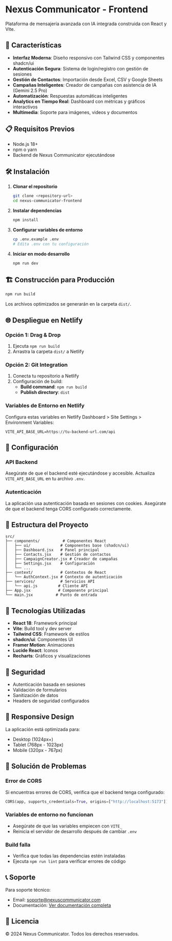 # Nexus Communicator - Frontend

Plataforma de mensajería avanzada con IA integrada construida con React y Vite.

## 🚀 Características

- **Interfaz Moderna**: Diseño responsivo con Tailwind CSS y componentes shadcn/ui
- **Autenticación Segura**: Sistema de login/registro con gestión de sesiones
- **Gestión de Contactos**: Importación desde Excel, CSV y Google Sheets
- **Campañas Inteligentes**: Creador de campañas con asistencia de IA (Gemini 2.5 Pro)
- **Automatización**: Respuestas automáticas inteligentes
- **Analytics en Tiempo Real**: Dashboard con métricas y gráficos interactivos
- **Multimedia**: Soporte para imágenes, videos y documentos

## 📋 Requisitos Previos

- Node.js 18+ 
- npm o yarn
- Backend de Nexus Communicator ejecutándose

## 🛠️ Instalación

1. **Clonar el repositorio**
   ```bash
   git clone <repository-url>
   cd nexus-communicator-frontend
   ```

2. **Instalar dependencias**
   ```bash
   npm install
   ```

3. **Configurar variables de entorno**
   ```bash
   cp .env.example .env
   # Edita .env con tu configuración
   ```

4. **Iniciar en modo desarrollo**
   ```bash
   npm run dev
   ```

## 🏗️ Construcción para Producción

```bash
npm run build
```

Los archivos optimizados se generarán en la carpeta `dist/`.

## 🌐 Despliegue en Netlify

### Opción 1: Drag & Drop
1. Ejecuta `npm run build`
2. Arrastra la carpeta `dist/` a Netlify

### Opción 2: Git Integration
1. Conecta tu repositorio a Netlify
2. Configuración de build:
   - **Build command**: `npm run build`
   - **Publish directory**: `dist`

### Variables de Entorno en Netlify
Configura estas variables en Netlify Dashboard > Site Settings > Environment Variables:

```
VITE_API_BASE_URL=https://tu-backend-url.com/api
```

## 🔧 Configuración

### API Backend
Asegúrate de que el backend esté ejecutándose y accesible. Actualiza `VITE_API_BASE_URL` en tu archivo `.env`.

### Autenticación
La aplicación usa autenticación basada en sesiones con cookies. Asegúrate de que el backend tenga CORS configurado correctamente.

## 📁 Estructura del Proyecto

```
src/
├── components/          # Componentes React
│   ├── ui/             # Componentes base (shadcn/ui)
│   ├── Dashboard.jsx   # Panel principal
│   ├── Contacts.jsx    # Gestión de contactos
│   ├── CampaignCreator.jsx # Creador de campañas
│   ├── Settings.jsx    # Configuración
│   └── ...
├── context/            # Contextos de React
│   └── AuthContext.jsx # Contexto de autenticación
├── services/           # Servicios API
│   └── api.js         # Cliente API
├── App.jsx            # Componente principal
└── main.jsx          # Punto de entrada
```

## 🎨 Tecnologías Utilizadas

- **React 18**: Framework principal
- **Vite**: Build tool y dev server
- **Tailwind CSS**: Framework de estilos
- **shadcn/ui**: Componentes UI
- **Framer Motion**: Animaciones
- **Lucide React**: Iconos
- **Recharts**: Gráficos y visualizaciones

## 🔐 Seguridad

- Autenticación basada en sesiones
- Validación de formularios
- Sanitización de datos
- Headers de seguridad configurados

## 📱 Responsive Design

La aplicación está optimizada para:
- Desktop (1024px+)
- Tablet (768px - 1023px)
- Mobile (320px - 767px)

## 🐛 Solución de Problemas

### Error de CORS
Si encuentras errores de CORS, verifica que el backend tenga configurado:
```python
CORS(app, supports_credentials=True, origins=["http://localhost:5173"])
```

### Variables de entorno no funcionan
- Asegúrate de que las variables empiecen con `VITE_`
- Reinicia el servidor de desarrollo después de cambiar `.env`

### Build falla
- Verifica que todas las dependencias estén instaladas
- Ejecuta `npm run lint` para verificar errores de código

## 📞 Soporte

Para soporte técnico:
- Email: soporte@nexuscommunicator.com
- Documentación: [Ver documentación completa](./docs/)

## 📄 Licencia

© 2024 Nexus Communicator. Todos los derechos reservados.


